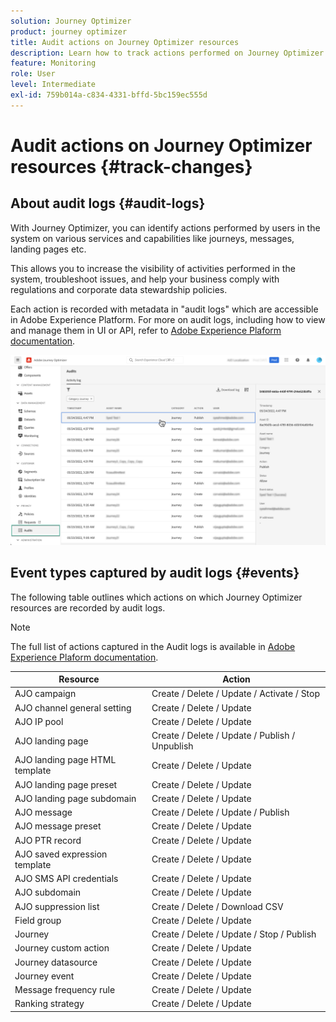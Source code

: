 ```yaml
---
solution: Journey Optimizer
product: journey optimizer
title: Audit actions on Journey Optimizer resources
description: Learn how to track actions performed on Journey Optimizer resources.
feature: Monitoring
role: User
level: Intermediate
exl-id: 759b014a-c834-4331-bffd-5bc159ec555d
---
```

# Audit actions on Journey Optimizer resources {#track-changes}

## About audit logs {#audit-logs}

With Journey Optimizer, you can identify actions performed by users in the system on various services and capabilities like journeys, messages, landing pages etc.

This allows you to increase the visibility of activities performed in the system, troubleshoot issues, and help your business comply with regulations and corporate data stewardship policies.

Each action is recorded with metadata in "audit logs" which are accessible in Adobe Experience Platform. For more on audit logs, including how to view and manage them in UI or API, refer to [Adobe Experience Plaform documentation](https://experienceleague.adobe.com/docs/experience-platform/landing/governance-privacy-security/audit-logs/overview.html).

![](assets/audit-logs.png)

## Event types captured by audit logs {#events}

The following table outlines which actions on which Journey Optimizer resources are recorded by audit logs.

>[!NOTE]
>
>The full list of actions captured in the Audit logs is available in [Adobe Experience Plaform documentation](https://experienceleague.adobe.com/docs/experience-platform/landing/governance-privacy-security/audit-logs/overview.html#category).

| Resource | Action            |
|-----------|------------------|
| AJO campaign | Create / Delete / Update / Activate / Stop |
| AJO channel general setting | Create / Delete / Update |
| AJO IP pool | Create / Delete / Update |
| AJO landing page | Create / Delete / Update / Publish / Unpublish |
| AJO landing page HTML template | Create / Delete / Update |
| AJO landing page preset | Create / Delete / Update |
| AJO landing page subdomain | Create / Delete / Update |
| AJO message | Create / Delete / Update / Publish |
| AJO message preset | Create / Delete / Update |
| AJO PTR record | Create / Delete / Update |
| AJO saved expression template | Create / Delete / Update |
| AJO SMS API credentials | Create / Delete / Update |
| AJO subdomain | Create / Delete / Update |
| AJO suppression list | Create / Delete / Download CSV |
| Field group | Create / Delete / Update |
| Journey | Create / Delete / Update / Stop / Publish |
| Journey custom action | Create / Delete / Update |
| Journey datasource | Create / Delete / Update |
| Journey event | Create / Delete / Update |
| Message frequency rule | Create / Delete / Update |
| Ranking strategy | Create / Delete / Update |
